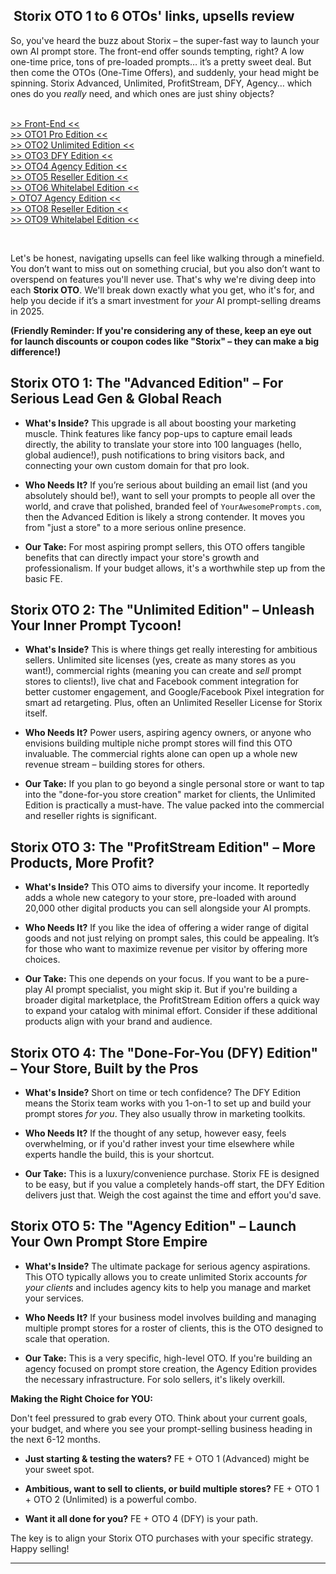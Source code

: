 <h2 id="" class="mb-2 mt-6 text-lg font-[500] first:mt-0 dark:font-[475] [hr+&amp;]:mt-4">&nbsp;Storix OTO 1 to 6 OTOs' links, upsells review</h2>
<p class="my-0">So, you've heard the buzz about Storix &ndash; the super-fast way to launch your own AI prompt store. The front-end offer sounds tempting, right? A low one-time price, tons of pre-loaded prompts&hellip; it&rsquo;s a pretty sweet deal. But then come the OTOs (One-Time Offers), and suddenly, your head might be spinning. Storix Advanced, Unlimited, ProfitStream, DFY, Agency&hellip; which ones do you&nbsp;<em>really</em>&nbsp;need, and which ones are just shiny objects?</p>
<p><br /><a href="https://otoslinks.com/storix-oto-upsells-review/">&gt;&gt; Front-End &lt;&lt;</a><br /><a href="https://otoslinks.com/storix-oto-upsells-review/">&gt;&gt; OTO1 Pro Edition &lt;&lt;</a><br /><a href="https://otoslinks.com/storix-oto-upsells-review/">&gt;&gt; OTO2 Unlimited Edition &lt;&lt;</a><br /><a href="https://otoslinks.com/storix-oto-upsells-review/">&gt;&gt; OTO3 DFY Edition &lt;&lt;</a><br /><a href="https://otoslinks.com/storix-oto-upsells-review/">&gt;&gt; OTO4 Agency Edition &lt;&lt;</a><br /><a href="https://otoslinks.com/storix-oto-upsells-review/">&gt;&gt; OTO5 Reseller Edition &lt;&lt;</a><br /><a href="https://otoslinks.com/storix-oto-upsells-review/">&gt;&gt; OTO6 Whitelabel Edition &lt;&lt;</a><br /><a href="https://otoslinks.com/storix-oto-upsells-review/">&gt; OTO7 Agency Edition &lt;&lt;</a><br /><a href="https://otoslinks.com/storix-oto-upsells-review/">&gt;&gt; OTO8 Reseller Edition &lt;&lt;</a><br /><a href="https://otoslinks.com/storix-oto-upsells-review/">&gt;&gt; OTO9 Whitelabel Edition &lt;&lt;</a></p>
<p>&nbsp;</p>
<!-- Comments are visible in the HTML source only -->
<p class="my-0">Let's be honest, navigating upsells can feel like walking through a minefield. You don&rsquo;t want to miss out on something crucial, but you also don&rsquo;t want to overspend on features you'll never use. That's why we're diving deep into each&nbsp;<strong>Storix OTO</strong>. We'll break down exactly what you get, who it's for, and help you decide if it&rsquo;s a smart investment for&nbsp;<em>your</em>&nbsp;AI prompt-selling dreams in 2025.</p>
<p class="my-0"><strong>(Friendly Reminder: If you're considering any of these, keep an eye out for launch discounts or coupon codes like "Storix" &ndash; they can make a big difference!)</strong></p>
<h2 class="mb-xs mt-5 text-base font-[500] first:mt-0 dark:font-[475]">Storix OTO 1: The "Advanced Edition" &ndash; For Serious Lead Gen &amp; Global Reach</h2>
<ul class="marker:text-textOff list-disc">
<li>
<p class="my-0"><strong>What's Inside?</strong>&nbsp;This upgrade is all about boosting your marketing muscle. Think features like fancy pop-ups to capture email leads directly, the ability to translate your store into 100 languages (hello, global audience!), push notifications to bring visitors back, and connecting your own custom domain for that pro look.</p>
</li>
<li>
<p class="my-0"><strong>Who Needs It?</strong>&nbsp;If you&rsquo;re serious about building an email list (and you absolutely should be!), want to sell your prompts to people all over the world, and crave that polished, branded feel of&nbsp;<code>YourAwesomePrompts.com</code>, then the Advanced Edition is likely a strong contender. It moves you from "just a store" to a more serious online presence.</p>
</li>
<li>
<p class="my-0"><strong>Our Take:</strong>&nbsp;For most aspiring prompt sellers, this OTO offers tangible benefits that can directly impact your store's growth and professionalism. If your budget allows, it's a worthwhile step up from the basic FE.</p>
</li>
</ul>
<h2 class="mb-xs mt-5 text-base font-[500] first:mt-0 dark:font-[475]">Storix OTO 2: The "Unlimited Edition" &ndash; Unleash Your Inner Prompt Tycoon!</h2>
<ul class="marker:text-textOff list-disc">
<li>
<p class="my-0"><strong>What's Inside?</strong>&nbsp;This is where things get really interesting for ambitious sellers. Unlimited site licenses (yes, create as many stores as you want!), commercial rights (meaning you can create and&nbsp;<em>sell</em>&nbsp;prompt stores to clients!), live chat and Facebook comment integration for better customer engagement, and Google/Facebook Pixel integration for smart ad retargeting. Plus, often an Unlimited Reseller License for Storix itself.</p>
</li>
<li>
<p class="my-0"><strong>Who Needs It?</strong>&nbsp;Power users, aspiring agency owners, or anyone who envisions building multiple niche prompt stores will find this OTO invaluable. The commercial rights alone can open up a whole new revenue stream &ndash; building stores for others.</p>
</li>
<li>
<p class="my-0"><strong>Our Take:</strong>&nbsp;If you plan to go beyond a single personal store or want to tap into the "done-for-you store creation" market for clients, the Unlimited Edition is practically a must-have. The value packed into the commercial and reseller rights is significant.</p>
</li>
</ul>
<h2 class="mb-xs mt-5 text-base font-[500] first:mt-0 dark:font-[475]">Storix OTO 3: The "ProfitStream Edition" &ndash; More Products, More Profit?</h2>
<ul class="marker:text-textOff list-disc">
<li>
<p class="my-0"><strong>What's Inside?</strong>&nbsp;This OTO aims to diversify your income. It reportedly adds a whole new category to your store, pre-loaded with around 20,000 other digital products you can sell alongside your AI prompts.</p>
</li>
<li>
<p class="my-0"><strong>Who Needs It?</strong>&nbsp;If you like the idea of offering a wider range of digital goods and not just relying on prompt sales, this could be appealing. It&rsquo;s for those who want to maximize revenue per visitor by offering more choices.</p>
</li>
<li>
<p class="my-0"><strong>Our Take:</strong>&nbsp;This one depends on your focus. If you want to be a pure-play AI prompt specialist, you might skip it. But if you're building a broader digital marketplace, the ProfitStream Edition offers a quick way to expand your catalog with minimal effort. Consider if these additional products align with your brand and audience.</p>
</li>
</ul>
<h2 class="mb-xs mt-5 text-base font-[500] first:mt-0 dark:font-[475]">Storix OTO 4: The "Done-For-You (DFY) Edition" &ndash; Your Store, Built by the Pros</h2>
<ul class="marker:text-textOff list-disc">
<li>
<p class="my-0"><strong>What's Inside?</strong>&nbsp;Short on time or tech confidence? The DFY Edition means the Storix team works with you 1-on-1 to set up and build your prompt stores&nbsp;<em>for you</em>. They also usually throw in marketing toolkits.</p>
</li>
<li>
<p class="my-0"><strong>Who Needs It?</strong>&nbsp;If the thought of any setup, however easy, feels overwhelming, or if you'd rather invest your time elsewhere while experts handle the build, this is your shortcut.</p>
</li>
<li>
<p class="my-0"><strong>Our Take:</strong>&nbsp;This is a luxury/convenience purchase. Storix FE is designed to be easy, but if you value a completely hands-off start, the DFY Edition delivers just that. Weigh the cost against the time and effort you'd save.</p>
</li>
</ul>
<h2 class="mb-xs mt-5 text-base font-[500] first:mt-0 dark:font-[475]">Storix OTO 5: The "Agency Edition" &ndash; Launch Your Own Prompt Store Empire</h2>
<ul class="marker:text-textOff list-disc">
<li>
<p class="my-0"><strong>What's Inside?</strong>&nbsp;The ultimate package for serious agency aspirations. This OTO typically allows you to create unlimited Storix accounts&nbsp;<em>for your clients</em>&nbsp;and includes agency kits to help you manage and market your services.</p>
</li>
<li>
<p class="my-0"><strong>Who Needs It?</strong>&nbsp;If your business model involves building and managing multiple prompt stores for a roster of clients, this is the OTO designed to scale that operation.</p>
</li>
<li>
<p class="my-0"><strong>Our Take:</strong>&nbsp;This is a very specific, high-level OTO. If you're building an agency focused on prompt store creation, the Agency Edition provides the necessary infrastructure. For solo sellers, it's likely overkill.</p>
</li>
</ul>
<p class="my-0"><strong>Making the Right Choice for YOU:</strong></p>
<p class="my-0">Don't feel pressured to grab every OTO. Think about your current goals, your budget, and where you see your prompt-selling business heading in the next 6-12 months.</p>
<ul class="marker:text-textOff list-disc">
<li>
<p class="my-0"><strong>Just starting &amp; testing the waters?</strong>&nbsp;FE + OTO 1 (Advanced) might be your sweet spot.</p>
</li>
<li>
<p class="my-0"><strong>Ambitious, want to sell to clients, or build multiple stores?</strong>&nbsp;FE + OTO 1 + OTO 2 (Unlimited) is a powerful combo.</p>
</li>
<li>
<p class="my-0"><strong>Want it all done for you?</strong>&nbsp;FE + OTO 4 (DFY) is your path.</p>
</li>
</ul>
<p class="my-0">The key is to align your Storix OTO purchases with your specific strategy. Happy selling!</p>
<hr class="bg-offsetPlus dark:bg-offsetPlusDark h-px border-0" /><!-- Comments are visible in the HTML source only -->
